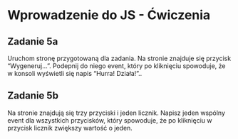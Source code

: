 # Wprowadzenie do JS - Ćwiczenia

## Zadanie 5a

Uruchom stronę przygotowaną dla zadania. Na stronie znajduje się przycisk “Wygeneruj…”. Podepnij do niego event, który po kliknięciu spowoduje, że w konsoli wyświetli się napis “Hurra! Działa!”..

## Zadanie 5b

Na stronie znajdują się trzy przyciski i jeden licznik. Napisz jeden wspólny event dla wszystkich przycisków, który spowoduje, że po kliknięciu w przycisk licznik zwiększy wartość o jeden.

